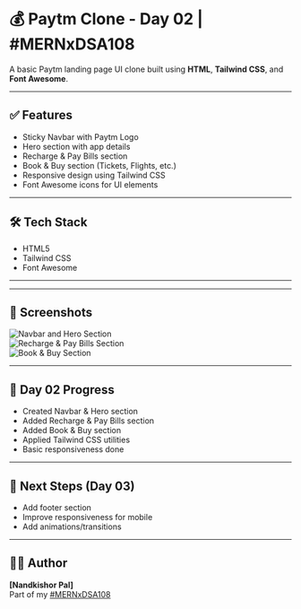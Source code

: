 # 💰 Paytm Clone - Day 02 | #MERNxDSA108

A basic Paytm landing page UI clone built using **HTML**, **Tailwind CSS**, and **Font Awesome**.

---

## ✅ Features

- Sticky Navbar with Paytm Logo
- Hero section with app details
- Recharge & Pay Bills section
- Book & Buy section (Tickets, Flights, etc.)
- Responsive design using Tailwind CSS
- Font Awesome icons for UI elements

---

## 🛠 Tech Stack

- HTML5
- Tailwind CSS
- Font Awesome

---

---

## 📸 Screenshots

![Navbar and Hero Section](./screenshots/st1.png)  
![Recharge & Pay Bills Section](./screenshots/st2.png)  
![Book & Buy Section](./screenshots/st3.png)

---

## 📌 Day 02 Progress

- Created Navbar & Hero section
- Added Recharge & Pay Bills section
- Added Book & Buy section
- Applied Tailwind CSS utilities
- Basic responsiveness done

---

## 🚀 Next Steps (Day 03)

- Add footer section
- Improve responsiveness for mobile
- Add animations/transitions

---

## 🧑‍💻 Author

**[Nandkishor Pal]**  
Part of my [#MERNxDSA108](https://github.com/Nandkishor786)

